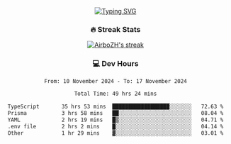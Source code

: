 
<div align="center">
  <a href="https://git.io/typing-svg"><img src="https://readme-typing-svg.demolab.com?font=Fira+Code&size=30&pause=1000&color=33F7F5&center=true&vCenter=true&width=435&lines=Hi+there+%F0%9F%91%8B+I+am+AirboZH+;Welcome+to+my+Github" alt="Typing SVG" /></a>

<h3>🔥 Streak Stats</h3>

<!-- GitHub Readme Streak Stats - https://github.com/DenverCoder1/github-readme-streak-stats -->
<p>
  <a href="https://github.com/DenverCoder1/github-readme-streak-stats">
    <img title="🔥 Get streak stats for your profile at git.io/streak-stats" alt="AirboZH's streak" src="https://streak-stats.demolab.com/?user=AirboZH&theme=monokai-metallian&hide_border=true"/>
  </a>
</p>

<h3>💻 Dev Hours</h3>
<!--START_SECTION:waka-->

```txt
From: 10 November 2024 - To: 17 November 2024

Total Time: 49 hrs 24 mins

TypeScript       35 hrs 53 mins  ██████████████████░░░░░░░   72.63 %
Prisma           3 hrs 58 mins   ██░░░░░░░░░░░░░░░░░░░░░░░   08.04 %
YAML             2 hrs 19 mins   █▒░░░░░░░░░░░░░░░░░░░░░░░   04.71 %
.env file        2 hrs 2 mins    █░░░░░░░░░░░░░░░░░░░░░░░░   04.14 %
Other            1 hr 29 mins    ▓░░░░░░░░░░░░░░░░░░░░░░░░   03.01 %
```

<!--END_SECTION:waka-->
</div>  
